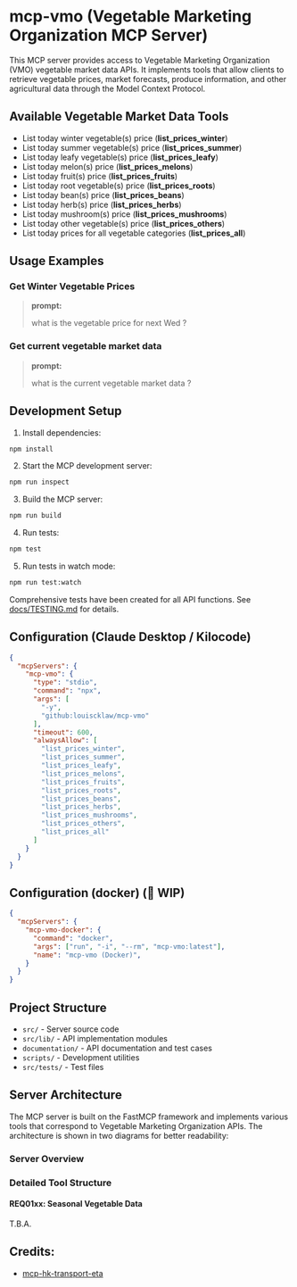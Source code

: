 # mcp-vmo (Vegetable Marketing Organization MCP Server)

This MCP server provides access to Vegetable Marketing Organization (VMO) vegetable market data APIs.
It implements tools that allow clients to retrieve vegetable prices, market forecasts, produce information, and other agricultural data through the Model Context Protocol.

## Available Vegetable Market Data Tools

- List today winter vegetable(s) price (**list_prices_winter**)
- List today summer vegetable(s) price (**list_prices_summer**)
- List today leafy vegetable(s) price (**list_prices_leafy**)
- List today melon(s) price (**list_prices_melons**)
- List today fruit(s) price (**list_prices_fruits**)
- List today root vegetable(s) price (**list_prices_roots**)
- List today bean(s) price (**list_prices_beans**)
- List today herb(s) price (**list_prices_herbs**)
- List today mushroom(s) price (**list_prices_mushrooms**)
- List today other vegetable(s) price (**list_prices_others**)
- List today prices for all vegetable categories (**list_prices_all**)

## Usage Examples

### Get Winter Vegetable Prices
> **prompt:**
>
> what is the vegetable price for next Wed ?

### Get current vegetable market data
> **prompt:**
>
> what is the current vegetable market data ?

## Development Setup

1. Install dependencies:
```bash
npm install
```

2. Start the MCP development server:
```bash
npm run inspect
```

3. Build the MCP server:
```bash
npm run build
```

4. Run tests:
```bash
npm test
```

5. Run tests in watch mode:
```bash
npm run test:watch
```

Comprehensive tests have been created for all API functions. See [docs/TESTING.md](docs/TESTING.md) for details.

## Configuration (Claude Desktop / Kilocode)
```json
{
  "mcpServers": {
    "mcp-vmo": {
      "type": "stdio",
      "command": "npx",
      "args": [
        "-y",
        "github:louiscklaw/mcp-vmo"
      ],
      "timeout": 600,
      "alwaysAllow": [
        "list_prices_winter",
        "list_prices_summer",
        "list_prices_leafy",
        "list_prices_melons",
        "list_prices_fruits",
        "list_prices_roots",
        "list_prices_beans",
        "list_prices_herbs",
        "list_prices_mushrooms",
        "list_prices_others",
        "list_prices_all"
      ]
    }
  }
}
```

## Configuration (docker) (🚧 WIP)

```json
{
  "mcpServers": {
    "mcp-vmo-docker": {
      "command": "docker",
      "args": ["run", "-i", "--rm", "mcp-vmo:latest"],
      "name": "mcp-vmo (Docker)",
    }
  }
}
```


## Project Structure
- `src/` - Server source code
- `src/lib/` - API implementation modules
- `documentation/` - API documentation and test cases
- `scripts/` - Development utilities
- `src/tests/` - Test files

## Server Architecture
The MCP server is built on the FastMCP framework and implements various tools that correspond to Vegetable Marketing Organization APIs.
The architecture is shown in two diagrams for better readability:

### Server Overview

### Detailed Tool Structure

#### REQ01xx: Seasonal Vegetable Data
T.B.A.

## Credits:

- [mcp-hk-transport-eta](https://github.com/kennyfong19931/mcp-hk-transport-eta)

